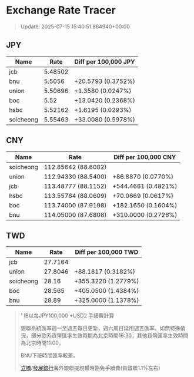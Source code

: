 # Exchange Rate Tracer

> Update: 2025-07-15 15:40:51.864940+00:00

## JPY

| Name      |    Rate | Diff per 100,000 JPY   |
|-----------|---------|------------------------|
| jcb       | 5.48502 |                        |
| bnu       | 5.5056  | +20.5793 (0.3752%)     |
| union     | 5.50696 | +1.3580 (0.0247%)      |
| boc       | 5.52    | +13.0420 (0.2368%)     |
| hsbc      | 5.52162 | +1.6195 (0.0293%)      |
| soicheong | 5.55463 | +33.0080 (0.5978%)     |

## CNY

| Name      | Rate                | Diff per 100,000 CNY   |
|-----------|---------------------|------------------------|
| soicheong | 112.85642	(88.6082) |                        |
| union     | 112.94330	(88.5400) | +86.8870 (0.0770%)     |
| jcb       | 113.48777	(88.1152) | +544.4661 (0.4821%)    |
| hsbc      | 113.55784	(88.0609) | +70.0669 (0.0617%)     |
| boc       | 113.74000	(87.9198) | +182.1650 (0.1604%)    |
| bnu       | 114.05000	(87.6808) | +310.0000 (0.2726%)    |

## TWD

| Name      |    Rate | Diff per 100,000 TWD   |
|-----------|---------|------------------------|
| jcb       | 27.7164 |                        |
| union     | 27.8046 | +88.1817 (0.3182%)     |
| soicheong | 28.16   | +355.3220 (1.2779%)    |
| boc       | 28.565  | +405.0500 (1.4384%)    |
| bnu       | 28.89   | +325.0000 (1.1378%)    |


> ¹ IB以每JPY100,000 +USD2 手續費計算
>
> 銀聯系統匯率週一至週五每日更新，週六周日延用週五匯率。如無特殊情況，部分歐系貨幣匯率生效時間為北京時間16:30，其他貨幣匯率生效時間為北京時間11:00。
>
> BNU下班時間匯率較差。
>
> [立橋](https://www.wlbank.com.mo/uploads/ueditor/file/20181211/1544536513900230.pdf)/[發展銀行](https://www.mdb.com.mo/Service_Charges_20230728.pdf)海外銀聯提現暫時豁免手續費(貴銀聯1.1%左右)

